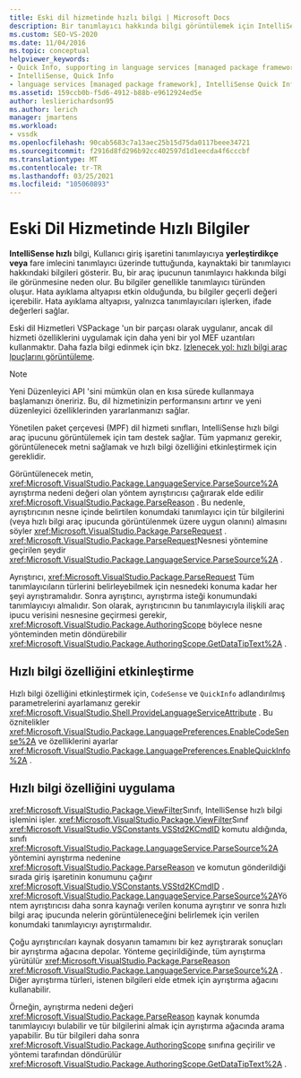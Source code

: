```yaml
---
title: Eski dil hizmetinde hızlı bilgi | Microsoft Docs
description: Bir tanımlayıcı hakkında bilgi görüntülemek için IntelliSense hızlı bilgi işlem desteği hakkında bilgi edinin.
ms.custom: SEO-VS-2020
ms.date: 11/04/2016
ms.topic: conceptual
helpviewer_keywords:
- Quick Info, supporting in language services [managed package framework]
- IntelliSense, Quick Info
- language services [managed package framework], IntelliSense Quick Info
ms.assetid: 159ccb0b-f5d6-4912-b88b-e9612924ed5e
author: leslierichardson95
ms.author: lerich
manager: jmartens
ms.workload:
- vssdk
ms.openlocfilehash: 90cab5683c7a13aec25b15d75da0117beee34721
ms.sourcegitcommit: f2916d8fd296b92cc402597d1d1eecda4f6cccbf
ms.translationtype: MT
ms.contentlocale: tr-TR
ms.lasthandoff: 03/25/2021
ms.locfileid: "105060893"
---
```

# <a name="quick-info-in-a-legacy-language-service"></a>Eski Dil Hizmetinde Hızlı Bilgiler
**IntelliSense hızlı** bilgi, Kullanıcı giriş işaretini tanımlayıcıya **yerleştirdikçe veya** fare imlecini tanımlayıcı üzerinde tuttuğunda, kaynaktaki bir tanımlayıcı hakkındaki bilgileri gösterir. Bu, bir araç ipucunun tanımlayıcı hakkında bilgi ile görünmesine neden olur. Bu bilgiler genellikle tanımlayıcı türünden oluşur. Hata ayıklama altyapısı etkin olduğunda, bu bilgiler geçerli değeri içerebilir. Hata ayıklama altyapısı, yalnızca tanımlayıcıları işlerken, ifade değerleri sağlar.

 Eski dil Hizmetleri VSPackage 'un bir parçası olarak uygulanır, ancak dil hizmeti özelliklerini uygulamak için daha yeni bir yol MEF uzantıları kullanmaktır. Daha fazla bilgi edinmek için bkz. [Izlenecek yol: hızlı bilgi araç Ipuçlarını görüntüleme](../../extensibility/walkthrough-displaying-quickinfo-tooltips.md).

> [!NOTE]
> Yeni Düzenleyici API 'sini mümkün olan en kısa sürede kullanmaya başlamanızı öneririz. Bu, dil hizmetinizin performansını artırır ve yeni düzenleyici özelliklerinden yararlanmanızı sağlar.

 Yönetilen paket çerçevesi (MPF) dil hizmeti sınıfları, IntelliSense hızlı bilgi araç ipucunu görüntülemek için tam destek sağlar. Tüm yapmanız gerekir, görüntülenecek metni sağlamak ve hızlı bilgi özelliğini etkinleştirmek için gereklidir.

 Görüntülenecek metin, <xref:Microsoft.VisualStudio.Package.LanguageService.ParseSource%2A> ayrıştırma nedeni değeri olan yöntem ayrıştırıcısı çağırarak elde edilir <xref:Microsoft.VisualStudio.Package.ParseReason> . Bu nedenle, ayrıştırıcının nesne içinde belirtilen konumdaki tanımlayıcı için tür bilgilerini (veya hızlı bilgi araç ipucunda görüntülenmek üzere uygun olanını) almasını söyler <xref:Microsoft.VisualStudio.Package.ParseRequest> . <xref:Microsoft.VisualStudio.Package.ParseRequest>Nesnesi yöntemine geçirilen şeydir <xref:Microsoft.VisualStudio.Package.LanguageService.ParseSource%2A> .

 Ayrıştırıcı, <xref:Microsoft.VisualStudio.Package.ParseRequest> Tüm tanımlayıcıların türlerini belirleyebilmek için nesnedeki konuma kadar her şeyi ayrıştıramalıdır. Sonra ayrıştırıcı, ayrıştırma isteği konumundaki tanımlayıcıyı almalıdır. Son olarak, ayrıştırıcının bu tanımlayıcıyla ilişkili araç ipucu verisini nesnesine geçirmesi gerekir, <xref:Microsoft.VisualStudio.Package.AuthoringScope> böylece nesne yönteminden metin döndürebilir <xref:Microsoft.VisualStudio.Package.AuthoringScope.GetDataTipText%2A> .

## <a name="enabling-the-quick-info-feature"></a>Hızlı bilgi özelliğini etkinleştirme
 Hızlı bilgi özelliğini etkinleştirmek için, `CodeSense` ve `QuickInfo` adlandırılmış parametrelerini ayarlamanız gerekir <xref:Microsoft.VisualStudio.Shell.ProvideLanguageServiceAttribute> . Bu öznitelikler <xref:Microsoft.VisualStudio.Package.LanguagePreferences.EnableCodeSense%2A> ve özelliklerini ayarlar <xref:Microsoft.VisualStudio.Package.LanguagePreferences.EnableQuickInfo%2A> .

## <a name="implementing-the-quick-info-feature"></a>Hızlı bilgi özelliğini uygulama
 <xref:Microsoft.VisualStudio.Package.ViewFilter>Sınıfı, IntelliSense hızlı bilgi işlemini işler. <xref:Microsoft.VisualStudio.Package.ViewFilter>Sınıf <xref:Microsoft.VisualStudio.VSConstants.VSStd2KCmdID> komutu aldığında, sınıfı <xref:Microsoft.VisualStudio.Package.LanguageService.ParseSource%2A> yöntemini ayrıştırma nedenine <xref:Microsoft.VisualStudio.Package.ParseReason> ve komutun gönderildiği sırada giriş işaretinin konumunu çağırır <xref:Microsoft.VisualStudio.VSConstants.VSStd2KCmdID> . <xref:Microsoft.VisualStudio.Package.LanguageService.ParseSource%2A>Yöntem ayrıştırıcısı daha sonra kaynağı verilen konuma ayrıştırır ve sonra hızlı bilgi araç ipucunda nelerin görüntüleneceğini belirlemek için verilen konumdaki tanımlayıcıyı ayrıştırmalıdır.

 Çoğu ayrıştırıcıları kaynak dosyanın tamamını bir kez ayrıştırarak sonuçları bir ayrıştırma ağacına depolar. Yönteme geçirildiğinde, tüm ayrıştırma yürütülür <xref:Microsoft.VisualStudio.Package.ParseReason> <xref:Microsoft.VisualStudio.Package.LanguageService.ParseSource%2A> . Diğer ayrıştırma türleri, istenen bilgileri elde etmek için ayrıştırma ağacını kullanabilir.

 Örneğin, ayrıştırma nedeni değeri <xref:Microsoft.VisualStudio.Package.ParseReason> kaynak konumda tanımlayıcıyı bulabilir ve tür bilgilerini almak için ayrıştırma ağacında arama yapabilir. Bu tür bilgileri daha sonra <xref:Microsoft.VisualStudio.Package.AuthoringScope> sınıfına geçirilir ve yöntemi tarafından döndürülür <xref:Microsoft.VisualStudio.Package.AuthoringScope.GetDataTipText%2A> .

